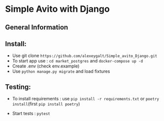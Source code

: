 # Simple Avito with Django
## General Information

## Install:

- Use git clone `https://github.com/alexeygalt/Simple_avito_Django.git`
- To start app use :  `cd market_postgres` and `docker-compose up -d`
- Create .env (check env.example)
- Use `python manage.py migrate` and load fixtures


## Testing:
- To install requirements : use `pip install -r requirements.txt`  or `poetry install`(first `pip install poetry`)


- Start tests : `pytest`
